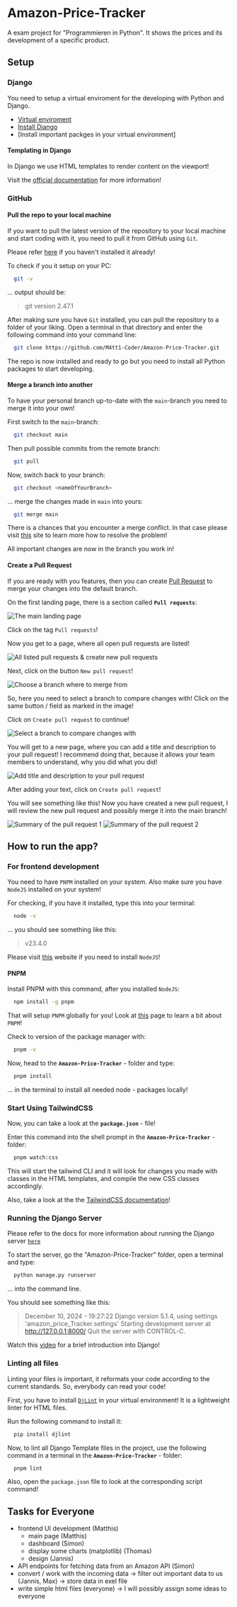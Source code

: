 # Amazon-Price-Tracker
A exam project for "Programmieren in Python". It shows the prices and its development of a specific product.

## Setup

### Django

You need to setup a virtual enviroment for the developing with Python and Django.

- [Virtual enviroment](https://docs.python.org/3/tutorial/venv.html)
- [Install Django](https://docs.djangoproject.com/en/5.1/topics/install/)
- [Install important packges in your virtual environment]

#### Templating in Django

In Django we use HTML templates to render content on the viewport! 

Visit the [official documentation](https://docs.djangoproject.com/en/5.1/topics/templates/) for more information!

### GitHub

#### Pull the repo to your local machine

If you want to pull the latest version of the repository to your local machine and start coding with it, you need to pull it from GitHub using `Git`.

Please refer [here](https://git-scm.com/downloads) if you haven't installed it already!

To check if you it setup on your PC:
```bash
  git -v
```
... output should be:
> git version 2.47.1

After making sure you have `Git` installed, you can pull the repository to a folder of your liking. Open a terminal in that directory and enter the following command into your command line:
```bash
  git clone https://github.com/M4tt1-Coder/Amazon-Price-Tracker.git
```

The repo is now installed and ready to go but you need to install all Python packages to start developing.

#### Merge a branch into another

To have your personal branch up-to-date with the `main`-branch you need to merge it into your own!

First switch to the `main`-branch:
```bash
  git checkout main
```
Then pull possible commits from the remote branch:

```bash
  git pull
```
Now, switch back to your branch:

```bash
  git checkout <nameOfYourBranch>
```
... merge the changes made in `main` into yours:

```bash
  git merge main
```
There is a chances that you encounter a merge conflict. In that case please visit [this](https://docs.github.com/en/pull-requests/collaborating-with-pull-requests/addressing-merge-conflicts/resolving-a-merge-conflict-using-the-command-line) site to learn more how to resolve the problem!

All important changes are now in the branch you work in!

#### Create a Pull Request

If you are ready with you features, then you can create [Pull Request](https://docs.github.com/en/pull-requests/collaborating-with-pull-requests/proposing-changes-to-your-work-with-pull-requests/about-pull-requests) to merge your changes into the default branch.

On the first landing page, there is a section called **`Pull requests`**:

![The main landing page](./readme_assets/pr_on_landing_page.png)

Click on the tag `Pull requests`!

Now you get to a page, where all open pull requests are listed!

![All listed pull requests & create new pull requests](./readme_assets/new_pr.png)

Next, click on the button `New pull request`!

![Choose a branch where to merge from](./readme_assets/choose_branch.png)

So, here you need to select a branch to compare changes with! Click on the same button / field as marked in the image!

Click on `Create pull request` to continue!

![Select a branch to compare changes with](./readme_assets/create_pr_1.png)

You will get to a new page, where you can add a title and description to your pull request! I recommend doing that, because it allows your team members to understand, why you did what you did!

![Add title and description to your pull request](./readme_assets//create_pr_2.png)

After adding your text, click on `Create pull request`!

You will see something like this! Now you have created a new pull request, I will review the new pull request and possibly merge it into the main branch!

![Summary of the pull request 1](./readme_assets/final_info_page.png)
![Summary of the pull request 2](./readme_assets/final_info_page-2.png)

## How to run the app?

### For frontend development

You need to have `PNPM` installed on your system. Also make sure you have `NodeJS` installed on your system! 

For checking, if you have it installed, type this into your terminal:

```bash
  node -v
```
... you should see something like this:
> v23.4.0

Please visit [this](https://nodejs.org/en/learn/getting-started/how-to-install-nodejs) website if you need to install `NodeJS`!

#### PNPM 

Install PNPM with this command, after you installed `NodeJS`:

```bash
  npm install -g pnpm
```

That will setup `PNPM` globally for you! Look at [this](https://pnpm.io/motivation) page to learn a bit about `PNPM`!

Check to version of the package manager with: 

```bash
  pnpm -v
```

Now, head to the **`Amazon-Price-Tracker`** - folder and type:

```bash
  pnpm install
```
... in the terminal to install all needed node - packages locally!

### Start Using TailwindCSS

Now, you can take a look at the **`package.json`** - file! 

Enter this command into the shell prompt in the **`Amazon-Price-Tracker`** - folder:

```bash
  pnpm watch:css
```
This will start the tailwind CLI and it will look for changes you made with classes in the HTML templates, and compile the new CSS classes accordingly. 

Also, take a look at the the [TailwindCSS documentation](https://tailwindcss.com/docs/installation)! 

###  Running the Django Server

Please refer to the docs for more information about running the Django server [`here`](https://docs.djangoproject.com/en/5.1/intro/tutorial01/)

To start the server, go the "Amazon-Price-Tracker" folder, open a terminal and type:
```bash
  python manage.py runserver
```
... into the command line.

You should see something like this: 

> December 10, 2024 - 19:27:22
> Django version 5.1.4, using settings 'amazon_price_Tracker.settings'
> Starting development server at http://127.0.0.1:8000/
> Quit the server with CONTROL-C. 

Watch this [video](https://www.youtube.com/watch?v=nGIg40xs9e4) for a brief introduction into Django!

### Linting all files

Linting your files is important, it reformats your code according to the current standards. So, everybody can read your code!

First, you have to install [`DjLint`](https://www.djlint.com/docs/getting-started/) in your virtual environment! It is a lightweight linter for HTML files.

Run the following command to install it:

```bash
  pip install djlint
```

Now, to lint all Django Template files in the project, use the following command in a terminal in the **`Amazon-Price-Tracker`** - folder:

```bash
  pnpm lint
```

Also, open the `package.json` file to look at the corresponding script command!

## Tasks for Everyone

- frontend UI development (Matthis)
  - main page (Matthis)
  - dashboard (Simon)
  - display some charts (matplotlib) (Thomas)
  - design (Jannis)
- API endpoints for fetching data from an Amazon API (Simon)
- convert / work with the incoming data -> filter out important data to us (Jannis, Max) -> store data in exel file
- write simple html files (everyone) -> I will possibly assign some ideas to everyone
